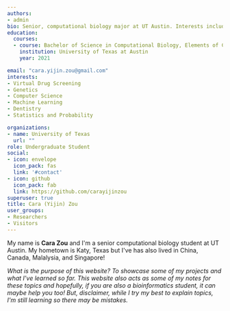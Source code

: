 ```yaml
---
authors:
- admin
bio: Senior, computational biology major at UT Austin. Interests include virtual drug screening, statistics/probability, computer science, and dentistry.
education:
  courses:
  - course: Bachelor of Science in Computational Biology, Elements of Computing Certificate 
    institution: University of Texas at Austin
    year: 2021

email: "cara.yijin.zou@gmail.com"
interests:
- Virtual Drug Screening
- Genetics
- Computer Science
- Machine Learning 
- Dentistry
- Statistics and Probability 

organizations:
- name: University of Texas
  url: ""
role: Undergraduate Student
social:
- icon: envelope
  icon_pack: fas
  link: '#contact'
- icon: github
  icon_pack: fab
  link: https://github.com/carayijinzou
superuser: true
title: Cara (Yijin) Zou
user_groups:
- Researchers
- Visitors
---
```


My name is **Cara Zou** and I'm a senior computational biology student at UT Austin. My hometown is Katy, Texas but I've has also lived in China, Canada, Malalysia, and Singapore!

_What is the purpose of this website? To showcase some of my projects and what I've learned so far. This website also acts as some of my notes for these topics and hopefully, if you are also a bioinformatics student, it can maybe help you too! But, disclaimer, while I try my best to explain topics, I'm still learning so there may be mistakes._ 
